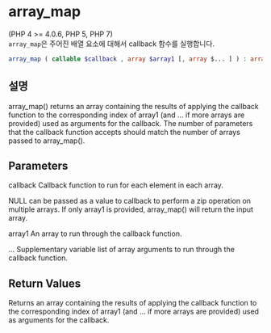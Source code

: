 # array_map
(PHP 4 >= 4.0.6, PHP 5, PHP 7)  
`array_map`은 주어진 배열 요소에 대해서 callback 함수를 실행합니다.

```php
array_map ( callable $callback , array $array1 [, array $... ] ) : array
```

## 설명
array_map() returns an array containing the results of applying the callback function to the corresponding index of array1 (and ... if more arrays are provided) used as arguments for the callback. The number of parameters that the callback function accepts should match the number of arrays passed to array_map().

## Parameters
callback
Callback function to run for each element in each array.

NULL can be passed as a value to callback to perform a zip operation on multiple arrays. If only array1 is provided, array_map() will return the input array.

array1
An array to run through the callback function.

...
Supplementary variable list of array arguments to run through the callback function.

## Return Values
Returns an array containing the results of applying the callback function to the corresponding index of array1 (and ... if more arrays are provided) used as arguments for the callback.
